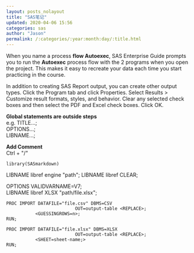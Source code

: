```yaml
---
layout: posts_nolayout
title: "SAS笔记"
updated: 2020-04-06 15:56
categories: sas
author: "Jason"
permalink: /:categories/:year:month:day/:title.html
---
```

When you name a process **flow Autoexec**, SAS Enterprise Guide prompts you to run the **Autoexec** process flow with the 2 programs when you open the project. This makes it easy to recreate your data each time you start practicing in the course.

In addition to creating SAS Report output, you can create other output types.
    Click the Program tab and click Properties.
    Select Results > Customize result formats, styles, and behavior.
    Clear any selected check boxes and then select the PDF and Excel check boxes. Click OK.

**Global statements are outside steps**  
e.g. TITLE...;  
OPTIONS...;  
LIBNAME...;  

**Add Comment**  
Ctrl + "/"  

```{r setup}
library(SASmarkdown)
```
LIBNAME libref engine "path";
LIBNAME libref CLEAR;  

OPTIONS VALIDVARNAME=V7;  
LIBNAME libref XLSX "path/file.xlsx";


```{sas PROCstep}
PROC IMPORT DATAFILE="file.csv" DBMS=CSV
                          OUT=output-table <REPLACE>;
           <GUESSINGROWS=n>;
RUN;
```
```{sas PROCstep}
PROC IMPORT DATAFILE="file.xlsx" DBMS=XLSX
                          OUT=output-table <REPLACE>;
           <SHEET=sheet-name;>
RUN;
```
